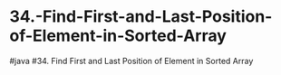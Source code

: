 # 34.-Find-First-and-Last-Position-of-Element-in-Sorted-Array
#java #34. Find First and Last Position of Element in Sorted Array
